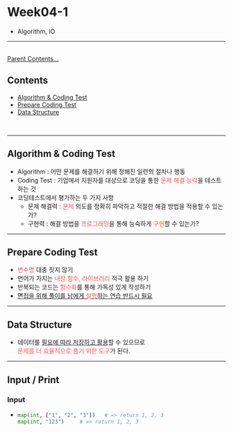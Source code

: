 # Week04-1
-   Algorithm, IO

-----

<br>[Parent Contents...](../../../README.md/#til-today-i-learned)

## Contents
- [Algorithm & Coding Test](#algorithm--coding-test)
- [Prepare Coding Test](#prepare-coding-test)
- [Data Structure](#data-structure)

<br>

-----

## Algorithm & Coding Test
-   Algorithm : 어떤 문제를 해결하기 위해 정해진 일련의 절차나 행동
-   Coding Test : 기업에서 지원자를 대상으로 코딩을 통한 <span style = "color:#FF5353;">문제 해결 능력</span>을 테스트 하는 것
-   코딩테스트에서 평가하는 두 가지 사항
    +   문제 해결력 : <span style = "color:#FF5353; background-color:; ">문제</span> 의도를 정확히 파악하고 적절한 해결 방법을 적용할 수 있는가?
    +   구현력 : 해결 방법을 <span style = "color:#FF5353;">프로그래밍</span>을 통해 능숙하게 <span style = "color:#FF5353;">구현</span>할 수 있는가?

-----

## Prepare Coding Test
-   <span style = "color:#FF5353;">변수명</span> 대충 짓지 않기
-   언어가 가지는 <span style = "color:#FF5353;">내장 함수, 라이브러리</span> 적극 활용 하기
-   반복되는 코드는 <span style = "color:#FF5353;">함수화</span>를 통해 가독성 있게 작성하기
-   <u>면접을 위해 풀이를 남에게 <span style = "color:#FF5353;">설명</span>하는 연습 반드시 필요</u>

-----

## Data Structure
-   데이터를 <u>필요에 따라 저장하고 활용</u>할 수 있으므로 
<br><span style = "color:#FF5353;">문제를 더 효율적으로 풀기 위한 도구</span>가 된다.

-----

## Input / Print

### Input
-   ```python
    map(int, ["1", "2", "3"])   # => return 1, 2, 3
    map(int, "123")     # => return 1, 2, 3
    ```
